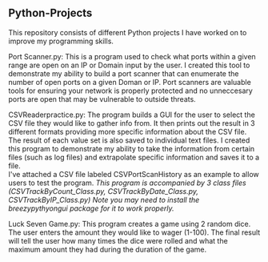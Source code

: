 ## Python-Projects
This repository consists of different Python projects I have worked on to improve my programming skills.

Port Scanner.py:     This is a program used to check what ports within a given range are open on an IP or Domain input by the user.
                      I created this tool to demonstrate my ability to build a port scanner that can enumerate the number of open ports
                      on a given Doman or IP. Port scanners are valuable tools for ensuring your network is properly protected and no 
                      unneccesary ports are open that may be vulnerable to outside threats. 

CSVReaderpractice.py: The program builds a GUI for the user to select the CSV file they would like to gather info from. It then prints
                      out the result in 3 different formats providing more specific information about the CSV file. The result of each
                      value set is also saved to individual text files. I created this program to demonstrate my ability to take the 
                      information from certain files (such as log files) and extrapolate specific information and saves it to a file.    
                      I've attached a CSV file labeled CSVPortScanHistory as an example to allow users to test the program. 
                      *This program is accompanied by 3 class files (CSVTrackByCount_Class.py, CSVTrackByDate_Class.py, CSVTrackByIP_Class.py)*
                      *Note you may need to install the breezypythyongui package for it to work properly.*
                       

Luck Seven Game.py:   This program creates a game using 2 random dice. The user enters the amount they would like to wager (1-100).
                      The final result will tell the user how many times the dice were rolled and what the maximum amount they had 
                      during the duration of the game.
